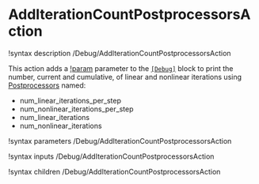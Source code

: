 # AddIterationCountPostprocessorsAction

!syntax description /Debug/AddIterationCountPostprocessorsAction

This action adds a [!param](/Debug/AddIterationCountPostprocessorsAction/count_iterations)
parameter to the [`[Debug]`](syntax/Debug/index.md) block to print the number, current and cumulative, of linear and nonlinear
iterations using [Postprocessors](syntax/Postprocessors/index.md) named:

- num_linear_iterations_per_step
- num_nonlinear_iterations_per_step
- num_linear_iterations
- num_nonlinear_iterations

!syntax parameters /Debug/AddIterationCountPostprocessorsAction

!syntax inputs /Debug/AddIterationCountPostprocessorsAction

!syntax children /Debug/AddIterationCountPostprocessorsAction
